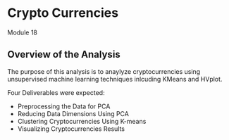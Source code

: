 # Crypto Currencies
Module 18

## Overview of the Analysis
The purpose of this analysis is to anaylyze cryptocurrencies using unsupervised machine learning techniques inlcuding KMeans and HVplot.

Four Deliverables were expected:

* Preprocessing the Data for PCA 
* Reducing Data Dimensions Using PCA
* Clustering Cryptocurrencies Using K-means
* Visualizing Cryptocurrencies Results


